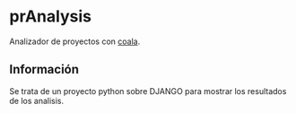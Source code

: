 # prAnalysis
Analizador de proyectos con <a href="https://coala.io/#!/home">coala</a>.

## Informaci&oacute;n
Se trata de un proyecto python sobre DJANGO para mostrar los resultados de los analisis.
